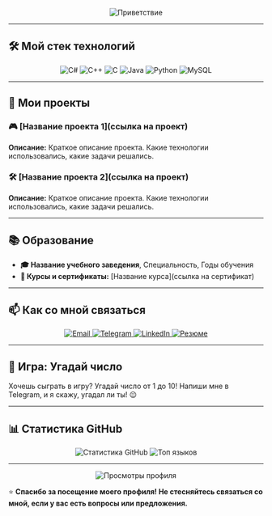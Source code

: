 <p align="center">
  <img src="https://readme-typing-svg.demolab.com?font=Fira+Code&pause=1000&color=00FF00&width=435&lines=Привет!+Меня+зовут+[Ваше+Имя];Я+разработчик+со+знанием+C%23%2C+C%2B%2B%2C+Java%2C+Python;Добро+пожаловать+в+мой+GitHub+профиль!" alt="Приветствие" />
</p>

---

## 🛠️ **Мой стек технологий**

<div align="center">
  <img src="https://img.shields.io/badge/C%23-239120?style=for-the-badge&logo=c-sharp&logoColor=white" alt="C#" />
  <img src="https://img.shields.io/badge/C%2B%2B-00599C?style=for-the-badge&logo=c%2B%2B&logoColor=white" alt="C++" />
  <img src="https://img.shields.io/badge/C-00599C?style=for-the-badge&logo=c&logoColor=white" alt="C" />
  <img src="https://img.shields.io/badge/Java-ED8B00?style=for-the-badge&logo=openjdk&logoColor=white" alt="Java" />
  <img src="https://img.shields.io/badge/Python-3776AB?style=for-the-badge&logo=python&logoColor=white" alt="Python" />
  <img src="https://img.shields.io/badge/MySQL-4479A1?style=for-the-badge&logo=mysql&logoColor=white" alt="MySQL" />
</div>

---

## 🚀 **Мои проекты**

### 🎮 [Название проекта 1](ссылка на проект)
**Описание:** Краткое описание проекта. Какие технологии использовались, какие задачи решались.

### 🛠️ [Название проекта 2](ссылка на проект)
**Описание:** Краткое описание проекта. Какие технологии использовались, какие задачи решались.

---

## 📚 **Образование**

- **🎓 Название учебного заведения**, Специальность, Годы обучения
- **📜 Курсы и сертификаты:** [Название курса](ссылка на сертификат)

---

## 📫 **Как со мной связаться**

<div align="center">
  <a href="mailto:[ваш email]">
    <img src="https://img.shields.io/badge/Gmail-D14836?style=for-the-badge&logo=gmail&logoColor=white" alt="Email" />
  </a>
  <a href="https://t.me/[ваш Telegram]">
    <img src="https://img.shields.io/badge/Telegram-2CA5E0?style=for-the-badge&logo=telegram&logoColor=white" alt="Telegram" />
  </a>
  <a href="[ссылка на LinkedIn]">
    <img src="https://img.shields.io/badge/LinkedIn-0077B5?style=for-the-badge&logo=linkedin&logoColor=white" alt="LinkedIn" />
  </a>
  <a href="[ссылка на резюме]">
    <img src="https://img.shields.io/badge/Резюме-4285F4?style=for-the-badge&logo=google-drive&logoColor=white" alt="Резюме" />
  </a>
</div>

---

## 🎲 **Игра: Угадай число**

Хочешь сыграть в игру? Угадай число от 1 до 10! Напиши мне в Telegram, и я скажу, угадал ли ты! 😉

---

## 📊 **Статистика GitHub**

<div align="center">
  <img src="https://github-readme-stats.vercel.app/api?username=ваш_username&show_icons=true&theme=radical" alt="Статистика GitHub" />
  <img src="https://github-readme-stats.vercel.app/api/top-langs/?username=ваш_username&layout=compact&theme=radical" alt="Топ языков" />
</div>

---

<p align="center">
  <img src="https://komarev.com/ghpvc/?username=ваш_username&label=Просмотры+профиля&color=blueviolet&style=flat" alt="Просмотры профиля" />
</p>

⭐️ **Спасибо за посещение моего профиля! Не стесняйтесь связаться со мной, если у вас есть вопросы или предложения.**